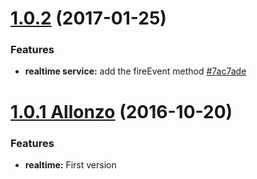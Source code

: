 <a name="1.0.2"></a>
# [1.0.2](https://github.com/CodeCorico/allons-y-realtime/compare/1.0.1...1.0.2) (2017-01-25)

### Features
* **realtime service:** add the fireEvent method [#7ac7ade](https://github.com/CodeCorico/allons-y-realtime/commit/7ac7ade)

<a name="1.0.1"></a>

# [1.0.1 Allonzo](https://github.com/CodeCorico/allons-y-realtime/releases/tag/1.0.1) (2016-10-20)


### Features

* **realtime:** First version
